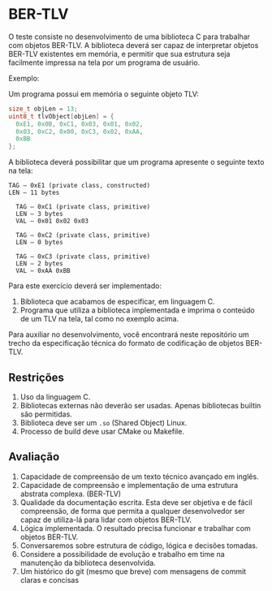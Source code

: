 # BER-TLV

O teste consiste no desenvolvimento de uma biblioteca C para trabalhar com
objetos BER-TLV. A biblioteca deverá ser capaz de interpretar objetos BER-TLV
existentes em memória, e permitir que sua estrutura seja facilmente impressa
na tela por um programa de usuário.

Exemplo:

Um programa possui em memória o seguinte objeto TLV:

```c
size_t objLen = 13;
uint8_t tlvObject[objLen] = {
  0xE1, 0x0B, 0xC1, 0x03, 0x01, 0x02,
  0x03, 0xC2, 0x00, 0xC3, 0x02, 0xAA,
  0xBB
};
```

A biblioteca deverá possibilitar que um programa apresente o seguinte
texto na tela:

```
TAG – 0xE1 (private class, constructed)
LEN – 11 bytes

  TAG – 0xC1 (private class, primitive)
  LEN – 3 bytes
  VAL – 0x01 0x02 0x03

  TAG – 0xC2 (private class, primitive)
  LEN – 0 bytes

  TAG – 0xC3 (private class, primitive)
  LEN – 2 bytes
  VAL – 0xAA 0xBB
```

Para este exercício deverá ser implementado:

1. Biblioteca que acabamos de especificar, em linguagem C.
2. Programa que utiliza a biblioteca implementada e imprima o conteúdo de
um TLV na tela, tal como no exemplo acima.

Para auxiliar no desenvolvimento, você encontrará neste repositório um trecho
da especificação técnica do formato de codificação de objetos BER-TLV.

## Restrições

1. Uso da linguagem C.
2. Bibliotecas externas não deverão ser usadas. Apenas bibliotecas builtin são
permitidas.
3. Biblioteca deve ser um `.so` (Shared Object) Linux.
3. Processo de build deve usar CMake ou Makefile.


## Avaliação

1. Capacidade de compreensão de um texto técnico avançado em inglês.
2. Capacidade de compreensão e implementação de uma estrutura abstrata
complexa. (BER-TLV)
3. Qualidade da documentação escrita. Esta deve ser objetiva e de fácil
compreensão, de forma que permita a qualquer desenvolvedor ser capaz de
utiliza-lá para lidar com objetos BER-TLV.
4. Lógica implementada. O resultado precisa funcionar e trabalhar com
objetos BER-TLV.
5. Conversaremos sobre estrutura de código, lógica e decisões tomadas.
6. Considere a possibilidade de evolução e trabalho em time
na manutenção da biblioteca desenvolvida.
7. Um histórico do git (mesmo que breve) com mensagens de commit claras e concisas
